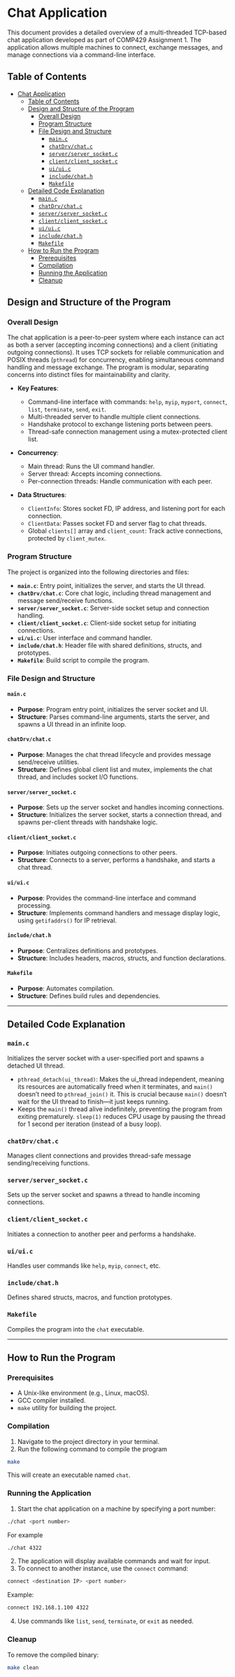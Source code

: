 # Chat Application

This document provides a detailed overview of a multi-threaded TCP-based chat application developed as part of COMP429 Assignment 1. The application allows multiple machines to connect, exchange messages, and manage connections via a command-line interface.

## Table of Contents

- [Chat Application](#chat-application)
  - [Table of Contents](#table-of-contents)
  - [Design and Structure of the Program](#design-and-structure-of-the-program)
    - [Overall Design](#overall-design)
    - [Program Structure](#program-structure)
    - [File Design and Structure](#file-design-and-structure)
      - [`main.c`](#mainc)
      - [`chatDrv/chat.c`](#chatdrvchatc)
      - [`server/server_socket.c`](#serverserver_socketc)
      - [`client/client_socket.c`](#clientclient_socketc)
      - [`ui/ui.c`](#uiuic)
      - [`include/chat.h`](#includechath)
      - [`Makefile`](#makefile)
  - [Detailed Code Explanation](#detailed-code-explanation)
    - [`main.c`](#mainc-1)
    - [`chatDrv/chat.c`](#chatdrvchatc-1)
    - [`server/server_socket.c`](#serverserver_socketc-1)
    - [`client/client_socket.c`](#clientclient_socketc-1)
    - [`ui/ui.c`](#uiuic-1)
    - [`include/chat.h`](#includechath-1)
    - [`Makefile`](#makefile-1)
  - [How to Run the Program](#how-to-run-the-program)
    - [Prerequisites](#prerequisites)
    - [Compilation](#compilation)
    - [Running the Application](#running-the-application)
    - [Cleanup](#cleanup)

## Design and Structure of the Program

### Overall Design
The chat application is a peer-to-peer system where each instance can act as both a server (accepting incoming connections) and a client (initiating outgoing connections). It uses TCP sockets for reliable communication and POSIX threads (`pthread`) for concurrency, enabling simultaneous command handling and message exchange. The program is modular, separating concerns into distinct files for maintainability and clarity.

- **Key Features**:
  - Command-line interface with commands: `help`, `myip`, `myport`, `connect`, `list`, `terminate`, `send`, `exit`.
  - Multi-threaded server to handle multiple client connections.
  - Handshake protocol to exchange listening ports between peers.
  - Thread-safe connection management using a mutex-protected client list.

- **Concurrency**:
  - Main thread: Runs the UI command handler.
  - Server thread: Accepts incoming connections.
  - Per-connection threads: Handle communication with each peer.

- **Data Structures**:
  - `ClientInfo`: Stores socket FD, IP address, and listening port for each connection.
  - `ClientData`: Passes socket FD and server flag to chat threads.
  - Global `clients[]` array and `client_count`: Track active connections, protected by `client_mutex`.

### Program Structure
The project is organized into the following directories and files:

- **`main.c`**: Entry point, initializes the server, and starts the UI thread.
- **`chatDrv/chat.c`**: Core chat logic, including thread management and message send/receive functions.
- **`server/server_socket.c`**: Server-side socket setup and connection handling.
- **`client/client_socket.c`**: Client-side socket setup for initiating connections.
- **`ui/ui.c`**: User interface and command handler.
- **`include/chat.h`**: Header file with shared definitions, structs, and prototypes.
- **`Makefile`**: Build script to compile the program.

### File Design and Structure

#### `main.c`
- **Purpose**: Program entry point, initializes the server socket and UI.
- **Structure**: Parses command-line arguments, starts the server, and spawns a UI thread in an infinite loop.

#### `chatDrv/chat.c`
- **Purpose**: Manages the chat thread lifecycle and provides message send/receive utilities.
- **Structure**: Defines global client list and mutex, implements the chat thread, and includes socket I/O functions.

#### `server/server_socket.c`
- **Purpose**: Sets up the server socket and handles incoming connections.
- **Structure**: Initializes the server socket, starts a connection thread, and spawns per-client threads with handshake logic.

#### `client/client_socket.c`
- **Purpose**: Initiates outgoing connections to other peers.
- **Structure**: Connects to a server, performs a handshake, and starts a chat thread.

#### `ui/ui.c`
- **Purpose**: Provides the command-line interface and command processing.
- **Structure**: Implements command handlers and message display logic, using `getifaddrs()` for IP retrieval.

#### `include/chat.h`
- **Purpose**: Centralizes definitions and prototypes.
- **Structure**: Includes headers, macros, structs, and function declarations.

#### `Makefile`
- **Purpose**: Automates compilation.
- **Structure**: Defines build rules and dependencies.

---

## Detailed Code Explanation

### `main.c`

Initializes the server socket with a user-specified port and spawns a detached UI thread.

- `pthread_detach(ui_thread)`: Makes the ui_thread independent, meaning its resources are automatically freed when it terminates, and `main()` doesn’t need to `pthread_join()` it. This is crucial because `main()` doesn’t wait for the UI thread to finish—it just keeps running.
- Keeps the `main()` thread alive indefinitely, preventing the program from exiting prematurely. `sleep(1)` reduces CPU usage by pausing the thread for 1 second per iteration (instead of a busy loop).

### `chatDrv/chat.c`

Manages client connections and provides thread-safe message sending/receiving functions.

### `server/server_socket.c`

Sets up the server socket and spawns a thread to handle incoming connections.

### `client/client_socket.c`

Initiates a connection to another peer and performs a handshake.

### `ui/ui.c`

Handles user commands like `help`, `myip`, `connect`, etc.

### `include/chat.h`

Defines shared structs, macros, and function prototypes.

### `Makefile`

Compiles the program into the `chat` executable.

---

## How to Run the Program
### Prerequisites
- A Unix-like environment (e.g., Linux, macOS).
- GCC compiler installed.
- `make` utility for building the project.
### Compilation
1. Navigate to the project directory in your terminal.
2. Run the following command to compile the program

```bash
make
```
This will create an executable named `chat`.

### Running the Application
1. Start the chat application on a machine by specifying a port number:
```bash
./chat <port number>
```

For example
```bash
./chat 4322
```

2. The application will display available commands and wait for input.
3. To connect to another instance, use the `connect` command:

```bash
connect <destination IP> <port number>
```

Example:
```bash
connect 192.168.1.100 4322
```
4. Use commands like `list`, `send`, `terminate`, or `exit` as needed.

### Cleanup
To remove the compiled binary:
```bash
make clean
```
